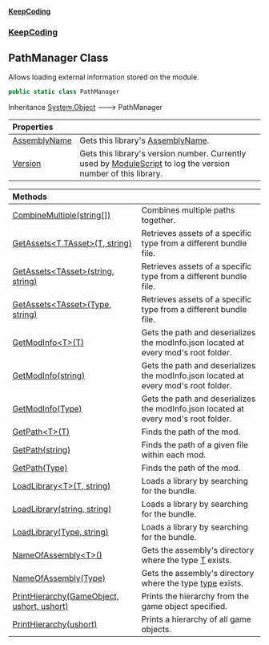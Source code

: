 #### [KeepCoding](index.md 'index')
### [KeepCoding](KeepCoding.md 'KeepCoding')
## PathManager Class
Allows loading external information stored on the module.   
```csharp
public static class PathManager
```

Inheritance [System.Object](https://docs.microsoft.com/en-us/dotnet/api/System.Object 'System.Object') &#129106; PathManager  

| Properties | |
| :--- | :--- |
| [AssemblyName](PathManager.AssemblyName.md 'KeepCoding.PathManager.AssemblyName') | Gets this library's [AssemblyName](PathManager.AssemblyName.md 'KeepCoding.PathManager.AssemblyName').<br/> |
| [Version](PathManager.Version.md 'KeepCoding.PathManager.Version') | Gets this library's version number. Currently used by [ModuleScript](ModuleScript.md 'KeepCoding.ModuleScript') to log the version number of this library.<br/> |

| Methods | |
| :--- | :--- |
| [CombineMultiple(string[])](PathManager.CombineMultiple.YuwHR8+ZviySdaFBbEepiQ.md 'KeepCoding.PathManager.CombineMultiple(string[])') | Combines multiple paths together.<br/> |
| [GetAssets&lt;T,TAsset&gt;(T, string)](PathManager.GetAssets.c2fHwuyOEHatq5hScVdKOg.md 'KeepCoding.PathManager.GetAssets&lt;T,TAsset&gt;(T, string)') | Retrieves assets of a specific type from a different bundle file.<br/> |
| [GetAssets&lt;TAsset&gt;(string, string)](PathManager.GetAssets.uXpKvqa+Ry.ck6FJmDvMFA.md 'KeepCoding.PathManager.GetAssets&lt;TAsset&gt;(string, string)') | Retrieves assets of a specific type from a different bundle file.<br/> |
| [GetAssets&lt;TAsset&gt;(Type, string)](PathManager.GetAssets.G77e0SahD.nTdTU638gMrA.md 'KeepCoding.PathManager.GetAssets&lt;TAsset&gt;(System.Type, string)') | Retrieves assets of a specific type from a different bundle file.<br/> |
| [GetModInfo&lt;T&gt;(T)](PathManager.GetModInfo.e3z5Sk9DBgt1y0w8ZBsnlw.md 'KeepCoding.PathManager.GetModInfo&lt;T&gt;(T)') | Gets the path and deserializes the modInfo.json located at every mod's root folder.<br/> |
| [GetModInfo(string)](PathManager.GetModInfo.yasiGDRIL0pHGpi56k7gSg.md 'KeepCoding.PathManager.GetModInfo(string)') | Gets the path and deserializes the modInfo.json located at every mod's root folder.<br/> |
| [GetModInfo(Type)](PathManager.GetModInfo.DEUmnHMIodQgjMjKDZ4cWg.md 'KeepCoding.PathManager.GetModInfo(System.Type)') | Gets the path and deserializes the modInfo.json located at every mod's root folder.<br/> |
| [GetPath&lt;T&gt;(T)](PathManager.GetPath.9.6TDVlpOu0OAEPaiWS0fw.md 'KeepCoding.PathManager.GetPath&lt;T&gt;(T)') | Finds the path of the mod.<br/> |
| [GetPath(string)](PathManager.GetPath.g+hbdyae81kNmq6jUuelvg.md 'KeepCoding.PathManager.GetPath(string)') | Finds the path of a given file within each mod.<br/> |
| [GetPath(Type)](PathManager.GetPath.gEINYgODgEj5HAD4lhcKuQ.md 'KeepCoding.PathManager.GetPath(System.Type)') | Finds the path of the mod.<br/> |
| [LoadLibrary&lt;T&gt;(T, string)](PathManager.LoadLibrary.Uaj1ofaVTz.PItqMS6Eoeg.md 'KeepCoding.PathManager.LoadLibrary&lt;T&gt;(T, string)') | Loads a library by searching for the bundle.<br/> |
| [LoadLibrary(string, string)](PathManager.LoadLibrary.A3UAFyv.TBm8PGx1od8xCQ.md 'KeepCoding.PathManager.LoadLibrary(string, string)') | Loads a library by searching for the bundle.<br/> |
| [LoadLibrary(Type, string)](PathManager.LoadLibrary.JdDALpJM78A79nvBhgxLPw.md 'KeepCoding.PathManager.LoadLibrary(System.Type, string)') | Loads a library by searching for the bundle.<br/> |
| [NameOfAssembly&lt;T&gt;()](PathManager.NameOfAssembly.T.().md 'KeepCoding.PathManager.NameOfAssembly&lt;T&gt;()') | Gets the assembly's directory where the type [T](PathManager.NameOfAssembly.T.().md#KeepCoding.PathManager.NameOfAssembly.T.().T 'KeepCoding.PathManager.NameOfAssembly&lt;T&gt;().T') exists.<br/> |
| [NameOfAssembly(Type)](PathManager.NameOfAssembly.i4+Ql+giMkLthEL5bf7DJQ.md 'KeepCoding.PathManager.NameOfAssembly(System.Type)') | Gets the assembly's directory where the type [type](PathManager.NameOfAssembly.i4+Ql+giMkLthEL5bf7DJQ.md#KeepCoding.PathManager.NameOfAssembly(System.Type).type 'KeepCoding.PathManager.NameOfAssembly(System.Type).type') exists.<br/> |
| [PrintHierarchy(GameObject, ushort, ushort)](PathManager.PrintHierarchy.lL2ZGJXa8vHtABWUTFeEow.md 'KeepCoding.PathManager.PrintHierarchy(GameObject, ushort, ushort)') | Prints the hierarchy from the game object specified.<br/> |
| [PrintHierarchy(ushort)](PathManager.PrintHierarchy.c.clrPM8MQX.D9F3V0Eu6A.md 'KeepCoding.PathManager.PrintHierarchy(ushort)') | Prints a hierarchy of all game objects.<br/> |
